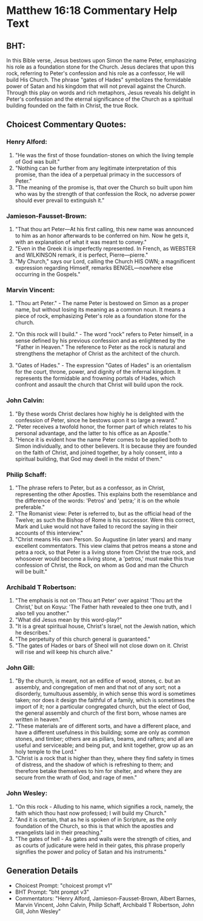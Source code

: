 # Matthew 16:18 Commentary Help Text

## BHT:
In this Bible verse, Jesus bestows upon Simon the name Peter, emphasizing his role as a foundation stone for the Church. Jesus declares that upon this rock, referring to Peter's confession and his role as a confessor, He will build His Church. The phrase "gates of Hades" symbolizes the formidable power of Satan and his kingdom that will not prevail against the Church. Through this play on words and rich metaphors, Jesus reveals his delight in Peter's confession and the eternal significance of the Church as a spiritual building founded on the faith in Christ, the true Rock.

## Choicest Commentary Quotes:
### Henry Alford:
1. "He was the first of those foundation-stones on which the living temple of God was built."
2. "Nothing can be further from any legitimate interpretation of this promise, than the idea of a perpetual primacy in the successors of Peter."
3. "The meaning of the promise is, that over the Church so built upon him who was by the strength of that confession the Rock, no adverse power should ever prevail to extinguish it."

### Jamieson-Fausset-Brown:
1. "That thou art Peter—At his first calling, this new name was announced to him as an honor afterwards to be conferred on him. Now he gets it, with an explanation of what it was meant to convey."
2. "Even in the Greek it is imperfectly represented. In French, as WEBSTER and WILKINSON remark, it is perfect, Pierre—pierre."
3. "My Church," says our Lord, calling the Church HIS OWN; a magnificent expression regarding Himself, remarks BENGEL—nowhere else occurring in the Gospels."

### Marvin Vincent:
1. "Thou art Peter." - The name Peter is bestowed on Simon as a proper name, but without losing its meaning as a common noun. It means a piece of rock, emphasizing Peter's role as a foundation stone for the church.

2. "On this rock will I build." - The word "rock" refers to Peter himself, in a sense defined by his previous confession and as enlightened by the "Father in Heaven." The reference to Peter as the rock is natural and strengthens the metaphor of Christ as the architect of the church.

3. "Gates of Hades." - The expression "Gates of Hades" is an orientalism for the court, throne, power, and dignity of the infernal kingdom. It represents the formidable and frowning portals of Hades, which confront and assault the church that Christ will build upon the rock.

### John Calvin:
1. "By these words Christ declares how highly he is delighted with the confession of Peter, since he bestows upon it so large a reward."
2. "Peter receives a twofold honor, the former part of which relates to his personal advantage, and the latter to his office as an Apostle."
3. "Hence it is evident how the name Peter comes to be applied both to Simon individually, and to other believers. It is because they are founded on the faith of Christ, and joined together, by a holy consent, into a spiritual building, that God may dwell in the midst of them."

### Philip Schaff:
1. "The phrase refers to Peter, but as a confessor, as in Christ, representing the other Apostles. This explains both the resemblance and the difference of the words: 'Petros' and 'petra;' it is on the whole preferable."
2. "The Romanist view: Peter is referred to, but as the official head of the Twelve; as such the Bishop of Rome is his successor. Were this correct, Mark and Luke would not have failed to record the saying in their accounts of this interview."
3. "Christ means His own Person. So Augustine (in later years) and many excellent commentators. This view claims that petros means a stone and petra a rock, so that Peter is a living stone from Christ the true rock, and whosoever would become a living stone, a 'petros,' must make this true confession of Christ, the Rock, on whom as God and man the Church will be built."

### Archibald T Robertson:
1. "The emphasis is not on 'Thou art Peter' over against 'Thou art the Christ,' but on Καγω: 'The Father hath revealed to thee one truth, and I also tell you another."
2. "What did Jesus mean by this word-play?"
3. "It is a great spiritual house, Christ's Israel, not the Jewish nation, which he describes."
4. "The perpetuity of this church general is guaranteed."
5. "The gates of Hades or bars of Sheol will not close down on it. Christ will rise and will keep his church alive."

### John Gill:
1. "By the church, is meant, not an edifice of wood, stones, c. but an assembly, and congregation of men and that not of any sort; not a disorderly, tumultuous assembly, in which sense this word is sometimes taken; nor does it design the faithful of a family, which is sometimes the import of it; nor a particular congregated church, but the elect of God, the general assembly and church of the first born, whose names are written in heaven."
2. "These materials are of different sorts, and have a different place, and have a different usefulness in this building; some are only as common stones, and timber; others are as pillars, beams, and rafters; and all are useful and serviceable; and being put, and knit together, grow up as an holy temple to the Lord."
3. "Christ is a rock that is higher than they, where they find safety in times of distress, and the shadow of which is refreshing to them; and therefore betake themselves to him for shelter, and where they are secure from the wrath of God, and rage of men."

### John Wesley:
1. "On this rock - Alluding to his name, which signifies a rock, namely, the faith which thou hast now professed; I will build my Church." 
2. "And it is certain, that as he is spoken of in Scripture, as the only foundation of the Church, so this is that which the apostles and evangelists laid in their preaching."
3. "The gates of hell - As gates and walls were the strength of cities, and as courts of judicature were held in their gates, this phrase properly signifies the power and policy of Satan and his instruments."


## Generation Details
- Choicest Prompt: "choicest prompt v1"
- BHT Prompt: "bht prompt v3"
- Commentators: "Henry Alford, Jamieson-Fausset-Brown, Albert Barnes, Marvin Vincent, John Calvin, Philip Schaff, Archibald T Robertson, John Gill, John Wesley"

